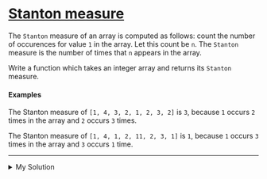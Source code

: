 # [Stanton measure](https://www.codewars.com/kata/59a1cdde9f922b83ee00003b)

The `Stanton` measure of an array is computed as follows: count the number of occurences for value `1` in the array. Let
this count be `n`. The `Stanton` measure is the number of times that `n` appears in the array.

Write a function which takes an integer array and returns its `Stanton` measure.

#### Examples

The Stanton measure of `[1, 4, 3, 2, 1, 2, 3, 2]` is `3`, because `1` occurs `2` times in the array and `2` occurs `3`
times.

The Stanton measure of `[1, 4, 1, 2, 11, 2, 3, 1]` is `1`, because `1` occurs `3` times in the array and `3` occurs `1`
time.

---

<details><summary>My Solution</summary>

```js
function stantonMeasure(a) {
  let oneCount = 0
  let stantonCount = 0

  a.forEach(v => {
    if (v === 1) oneCount++
  })
  a.forEach(v => {
    if (v === oneCount) stantonCount++
  })

  return stantonCount
}
```

</details>
